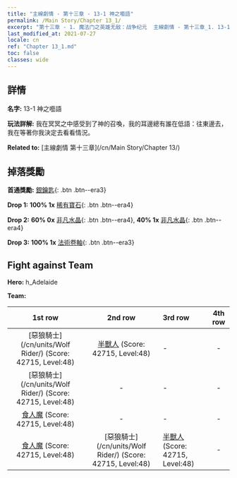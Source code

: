 ```yaml
---
title: "主線劇情 - 第十三章 - 13-1 神之囈語"
permalink: /Main Story/Chapter 13_1/
excerpt: "第十三章 - 1. 魔法门之英雄无敌：战争纪元  主線劇情 - 第十三章_1. 13-1 神之囈語"
last_modified_at: 2021-07-27
locale: cn
ref: "Chapter 13_1.md"
toc: false
classes: wide
---
```


## 詳情

 **名字:** 13-1 神之囈語

 **玩法詳解:** 我在冥冥之中感受到了神的召喚，我的耳邊總有誰在低語：往東邊去，我在等著你我決定去看看情況。

 **Related to:** [主線劇情 第十三章](/cn/Main Story/Chapter 13/)

## 掉落獎勵

 **首通獎勵:** [銀鑰匙](/cn/Items/con_693/){: .btn .btn--era3}

 **Drop 1:** **100% 1x** [稀有寶石](/cn/Items/mat_44/){: .btn .btn--era4}

 **Drop 2:** **60% 0x** [非凡水晶](/cn/Items/mat_38/){: .btn .btn--era4}, **40% 1x** [非凡水晶](/cn/Items/mat_38/){: .btn .btn--era4}

 **Drop 3:** **100% 1x** [法術卷軸](/cn/Items/con_694/){: .btn .btn--era3}


## Fight against Team
 **Hero:** h_Adelaide

 **Team:**


  | 1st row | 2nd row | 3rd row | 4th row |
  |:----:|:----:|:----|:----:|
  | [惡狼騎士](/cn/units/Wolf Rider/) (Score: 42715, Level:48)  | [半獸人](/cn/units/Orc/) (Score: 42715, Level:48)  | - | - |
  | [惡狼騎士](/cn/units/Wolf Rider/) (Score: 42715, Level:48)  | - | - | - |
  | [食人魔](/cn/units/Ogre/) (Score: 42715, Level:48)  | - | - | - |
  | [食人魔](/cn/units/Ogre/) (Score: 42715, Level:48)  | [惡狼騎士](/cn/units/Wolf Rider/) (Score: 42715, Level:48)  | [半獸人](/cn/units/Orc/) (Score: 42715, Level:48)  | - |


